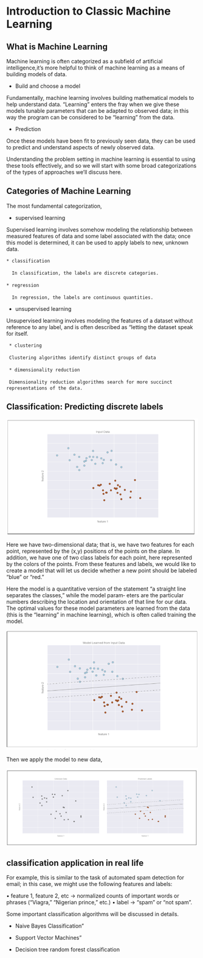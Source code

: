 # Introduction to Classic Machine Learning

## What is Machine Learning

Machine learning is often categorized as a subfield of artificial intelligence,it’s more helpful to think of machine learning as a means of building models of data.

* Build and choose a model

Fundamentally, machine learning involves building mathematical models to help understand data. “Learning” enters the fray when we give these models tunable parameters that can be adapted to observed data; in this way the program can be considered to be “learning” from the data.

* Prediction

Once these models have been fit to previously seen data, they can be used to predict and understand aspects of newly observed data.

Understanding the problem setting in machine learning is essential to using these tools effectively, and so we will start with some broad categorizations of the types of approaches we’ll discuss here.

## Categories of Machine Learning

The most fundamental categorization,

* supervised learning

Supervised learning involves somehow modeling the relationship between measured features of data and some label associated with the data; once this model is determined, it can be used to apply labels to new, unknown data.

    * classification
      
      In classification, the labels are discrete categories.
    
    * regression

      In regression, the labels are continuous quantities.

* unsupervised learning

Unsupervised learning involves modeling the features of a dataset without reference to any label, and is often described as “letting the dataset speak for itself.

     * clustering

     Clustering algorithms identify distinct groups of data

     * dimensionality reduction

     Dimensionality reduction algorithms search for more succinct representations of the data.

## Classification: Predicting discrete labels

![classification](../../../images/ml/classification.png)

Here we have two-dimensional data; that is, we have two features for each point, represented by the (x,y) positions of the points on the plane. In addition, we have one of two class labels for each point, here represented by the colors of the points. From these features and labels, we would like to create a model that will let us decide
whether a new point should be labeled “blue” or “red.”

Here the model is a quantitative version of the statement “a straight line separates the classes,” while the model param‐
eters are the particular numbers describing the location and orientation of that line for our data. The optimal values for these model parameters are learned from the data (this is the “learning” in machine learning), which is often called training the
model.

![train_model](../../../images/ml/train_model.png)

Then we apply the model to new data,

![apply_model](../../../images/ml/apply_model.png)

## classification application in real life

For example, this is similar to the task of automated spam detection for email; in this case, we might use the following features and labels:

• feature 1, feature 2, etc -> normalized counts of important words or phrases (“Viagra,” “Nigerian prince,” etc.)
• label -> “spam” or “not spam”.

Some important classification algorithms will be discussed in details.

* Naive Bayes Classification”

* Support Vector Machines”

* Decision tree random forest classification